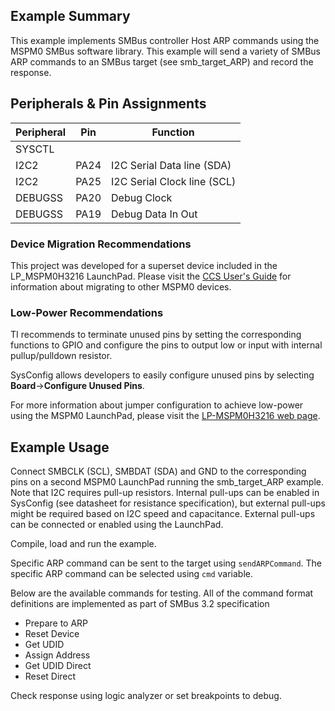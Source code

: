 ## Example Summary

This example implements SMBus controller Host ARP commands using the MSPM0 SMBus software 
library. This example will send a variety of SMBus ARP commands to an SMBus target 
(see smb_target_ARP) and record the response. 

## Peripherals & Pin Assignments

| Peripheral | Pin | Function |
| --- | --- | --- |
| SYSCTL |  |  |
| I2C2 | PA24 | I2C Serial Data line (SDA) |
| I2C2 | PA25 | I2C Serial Clock line (SCL) |
| DEBUGSS | PA20 | Debug Clock |
| DEBUGSS | PA19 | Debug Data In Out |

### Device Migration Recommendations
This project was developed for a superset device included in the LP_MSPM0H3216 LaunchPad. Please
visit the [CCS User's Guide](https://software-dl.ti.com/msp430/esd/MSPM0-SDK/latest/docs/english/tools/ccs_ide_guide/doc_guide/doc_guide-srcs/ccs_ide_guide.html#sysconfig-project-migration)
for information about migrating to other MSPM0 devices.

### Low-Power Recommendations
TI recommends to terminate unused pins by setting the corresponding functions to
GPIO and configure the pins to output low or input with internal
pullup/pulldown resistor.

SysConfig allows developers to easily configure unused pins by selecting **Board**→**Configure Unused Pins**.

For more information about jumper configuration to achieve low-power using the
MSPM0 LaunchPad, please visit the [LP-MSPM0H3216 web page](https://www.ti.com/tool/LP-MSPM0H3216).

## Example Usage

Connect SMBCLK (SCL), SMBDAT (SDA) and GND to the corresponding pins on a second
MSPM0 LaunchPad running the smb_target_ARP example.
Note that I2C requires pull-up resistors. Internal pull-ups can be enabled in
SysConfig (see datasheet for resistance specification), but external pull-ups
might be required based on I2C speed and capacitance. External pull-ups can be
connected or enabled using the LaunchPad.

Compile, load and run the example.

Specific ARP command can be sent to the target using `sendARPCommand`. The specific ARP command can be selected using `cmd` variable.

Below are the available commands for testing. All of the command format definitions are implemented as part of SMBus 3.2 specification

- Prepare to ARP
- Reset Device
- Get UDID
- Assign Address
- Get UDID Direct
- Reset Direct

Check response using logic analyzer or set breakpoints to debug.